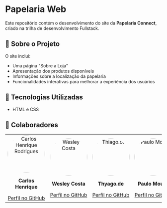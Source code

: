 # Papelaria Web
Este repositório contém o desenvolvimento do site da **Papelaria Connect**, criado na trilha de desenvolvimento Fullstack.  

## 📌 Sobre o Projeto

O site inclui:
- Uma página "Sobre a Loja"
- Apresentação dos produtos disponíveis
- Informações sobre a localização da papelaria
- Funcionalidades interativas para melhorar a experiência dos usuários

## 🚀 Tecnologias Utilizadas

- HTML e CSS

<h2 id="contributors">🤝 Colaboradores</h2>

<table>
  <tr>
    <td align="center">
      <a href="https://github.com/carlosrodrigues07">
        <img src="https://avatars.githubusercontent.com/u/127802040?v=4" width="120" alt="Carlos Henrique Rodrigues" style="border-radius: 50%;">
      </a>
      <p><strong>Carlos Henrique</strong></p>
      <a href="https://github.com/carlosrodrigues07">Perfil no GitHub</a>
    </td>
    <td align="center">
      <a href="https://github.com/wesleycosta061203">
        <img src="https://avatars.githubusercontent.com/u/62311070?v=4" width="120" alt="Wesley Costa" style="border-radius: 50%;">
      </a>
      <p><strong>Wesley Costa</strong></p>
      <a href="https://github.com/wesleycosta061203">Perfil no GitHub</a>
    </td>
     </td>
    <td align="center">
      <a href="https://github.com/thyagooof">
        <img src="https://avatars.githubusercontent.com/u/133378047?v=4" width="120" alt="Thiago.of" style="border-radius: 50%;">
      </a>
      <p><strong>Thyago.de</strong></p>
      <a href="https://github.com/thyagooof">Perfil no GitHub</a>
    </td>
    <td align="center">
      <a href="https://github.com/paulomoura24">
        <img src="https://avatars.githubusercontent.com/u/187982740?v=4" width="120" alt="Paulo Moura" style="border-radius: 50%;">
      </a>
      <p><strong>Paulo Moura</strong></p>
      <a href="https://github.com/paulomoura24">Perfil no GitHub</a>
    </td>